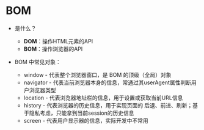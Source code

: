 # BOM

* 是什么？
  * **DOM**：操作HTML元素的API
  * **BOM**：操作浏览器的API

* BOM 中常见对象：
  * window - 代表整个浏览器窗口，是 BOM 的顶级（全局）对象
  * navigator - 代表当前浏览器本身的信息，常通过其userAgent属性判断用户浏览器类型
  * location - 代表浏览器地址栏的信息，用于设置或获取当前URL信息
  * history - 代表浏览器的历史信息，用于实现页面的 后退、前进、刷新；基于隐私考虑，只能拿到当前session的历史信息
  * screen - 代表用户显示器的信息，实际开发中不常用